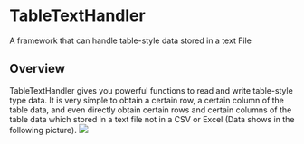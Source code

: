 # TableTextHandler

A framework that can handle table-style data stored in a text File

## Overview

TableTextHandler gives you powerful functions to read and write table-style type data. It is very simple to obtain a certain row, a certain column of the table data, and even directly obtain certain rows and certain columns of the table data which stored in a text file not in a CSV or Excel (Data shows in the following picture).
![](1.png)
